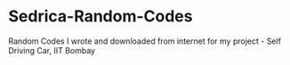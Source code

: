 # Sedrica-Random-Codes

Random Codes I wrote and downloaded from internet for my project - Self Driving Car, IIT Bombay
